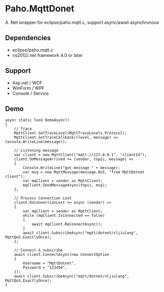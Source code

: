 # Paho.MqttDonet
A .Net wrapper for eclipse/paho.mqtt.c, support async/await asynchronous

## Dependencies
* eclipse/paho.mqtt.c
* vs2012/.net framework 4.0 or later

## Support
* Asp.net / WCF 
* WinForm / WPF
* Console / Service

## Demo
```
async static Task DemoAsync()
{
    // Trace
    MqttClient.SetTraceLevel(MqttTraceLevels.Protocol);
    MqttClient.SetTraceCallback((level, message) => Console.WriteLine(message));

    // Listening message
    var client = new MqttClient("mqtt://127.0.0.1", "clientId");
    client.OnMessageArrived += (sender, topic, message) =>
    {
        Console.WriteLine("got message " + message);
        var msg = new MqttMessage(message.QoS, "from MqttDotnet client");
        var mqClient = sender as MqttClient;
        mqClient.SendMessageAsync(topic, msg);
    };

    // Process Connection Lost
    client.OnConnectionLost += async (sender) =>
    {
        var mqClient = sender as MqttClient;
        while (mqClient.IsConnected == false)
        {
            await mqClient.ReConnectAsync();
        }
        await client.SubscribeAsync("mqtt/dotnet/xljiulang", MqttQoS.ExactlyOnce);
    };

    // Connect & subscribe
    await client.ConnectAsync(new ConnectOption
    {
        Username = "MqttDotnet",
        Password = "123456",
    });
    await client.SubscribeAsync("mqtt/dotnet/xljiulang", MqttQoS.ExactlyOnce);
}
```
